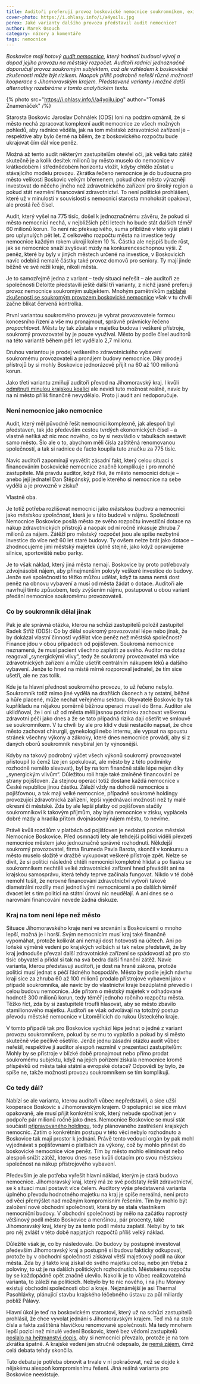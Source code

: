 ```yaml
---
title: Auditoři preferují provoz boskovické nemocnice soukromníkem, existuje však několik velkých „ale“
cover-photo: https://i.ohlasy.info/i/a4yoilu.jpg
perex: Jaké varianty dalšího provozu představil audit nemocnice?
author: Marek Osouch
category: názory a komentáře
tags: nemocnice
---
```


*Boskovice mají hotový [audit nemocnice](https://data.ohlasy.info/2021/nemocnice-audit.pdf), který hodnotí budoucí vývoj a dopad jejího provozu na městský rozpočet. Auditoři radnici jednoznačně doporučují provoz soukromým subjektem, což ale vzhledem k boskovické zkušenosti může být rizikem. Naopak příliš podrobně neřeší různé možnosti kooperace s Jihomoravským krajem. Představené varianty i možné další alternativy rozebíráme v tomto analytickém textu.*

{% photo src="https://i.ohlasy.info/i/a4yoilu.jpg" author="Tomáš Znamenáček" /%}

Starosta Boskovic Jaroslav Dohnálek (ODS) loni na podzim oznámil, že si město nechá zpracovat komplexní audit nemocnice ze všech možných pohledů, aby radnice věděla, jak na tom městské zdravotnické zařízení je – respektive aby bylo černé na bílém, že z boskovického rozpočtu bude ukrajovat čím dál více peněz.

Možná až tento audit některým zastupitelům otevřel oči, jak velká tato zátěž skutečně je a kolik desítek milionů by město muselo do nemocnice v krátkodobém i střednědobém horizontu vložit, kdyby chtělo zůstat u stávajícího modelu provozu. Zkrátka řečeno nemocnice je do budoucna pro město velikosti Boskovic velkým břemenem, pokud chce město výrazněji investovat do něčeho jiného než zdravotnického zařízení pro široký region a pokud stát nezmění financování zdravotnictví. To není politické prohlášení, které už v minulosti v souvislosti s nemocnicí starosta mnohokrát opakoval, ale prostá řeč čísel.

Audit, který vyšel na 775 tisíc, došel k jednoznačnému závěru, že pokud si město nemocnici nechá, v nejbližších pěti letech ho bude stát dalších téměř 60 milionů korun. To není nic překvapivého, suma přibližně v této výši platí i pro uplynulých pět let. Z celkového rozpočtu města na investice tedy nemocnice každým rokem ukrojí kolem 10 %. Částka ale nejspíš bude růst, jak se nemocnice snaží zvyšovat mzdy na konkurenceschopnou výši. Z peněz, které by byly v jiných městech určené na investice, v Boskovicích navíc odebírá nemalé částky také provoz domovů pro seniory. Ty mají jinde běžně ve své režii kraje, nikoli města.

Je to samozřejmě jedna z variant – tedy situaci neřešit – ale auditoři ze společnosti Deloitte představili ještě další tři varianty, z nichž jasně preferují provoz nemocnice soukromým subjektem. Mnohým pamětníkům [neblahé zkušenosti se soukromým provozem boskovické nemocnice](https://ohlasy.info/clanky/2018/05/vznik-nemocnice.html) však v tu chvíli začne blikat červená kontrolka.

První variantou soukromého provozu je vybrat provozovatele formou koncesního řízení a vše mu pronajmout, správně právnicky řečeno *propachtovat*. Městu by tak zůstala v majetku budova i veškeré přístroje, soukromý provozovatel by je pouze využíval. Město by podle čísel auditorů na této variantě během pěti let vydělalo 2,7 milionu.

Druhou variantou je prodej veškerého zdravotnického vybavení soukromému provozovateli a pronájem budovy nemocnice. Díky prodeji přístrojů by si mohly Boskovice jednorázově přijít na 60 až 100 milionů korun.

Jako třetí variantu zmiňují auditoři převod na Jihomoravský kraj. I kvůli [odmítnutí minulou krajskou koalicí](https://ohlasy.info/clanky/2017/10/nemocnice-zustane.html) ale nevidí tuto možnost reálně, navíc by na ní město příliš finančně nevydělalo. Proto ji audit ani nedoporučuje.

### Není nemocnice jako nemocnice

Audit, který měl původně řešit nemocnici komplexně, jak alespoň byl představen, tak jde především cestou tvrdých ekonomických čísel – a vlastně neříká až nic moc nového, co by si nezvládlo v tabulkách sestavit samo město. Šlo ale o to, abychom měli čísla zaštítěná renomovanou společností, a tak si radnice de facto koupila tuto značku za 775 tisíc.

Navíc auditoři zapomínají vysvětlit zásadní fakt, který celou situaci s financováním boskovické nemocnice značně komplikuje i pro mnohé zastupitele. Má pravdu auditor, když říká, že město nemocnici dotuje – anebo její jednatel Dan Štěpánský, podle kterého si nemocnice na sebe vydělá a je provozně v zisku?

Vlastně oba.

Je totiž potřeba rozlišovat nemocnici jako *městskou budovu* a nemocnici jako *městskou společnost*, která je v této budově v nájmu. Společnosti Nemocnice Boskovice posílá město ze svého rozpočtu investiční dotace na nákup zdravotnických přístrojů a naopak od ní ročně inkasuje zhruba 7 milionů za nájem. Zátěží pro městský rozpočet jsou ale spíše nezbytné investice do více než 60 let staré budovy. Ty ovšem nelze brát jako dotace – zhodnocujeme jimi městský majetek úplně stejně, jako když opravujeme silnice, sportoviště nebo parky.

Je to však náklad, který jiná města nemají. Boskovice by proto potřebovaly zdvojnásobit nájem, aby přinejmenším pokryly veškeré investice do budovy. Jenže své společnosti to těžko můžou udělat, když ta sama nemá dost peněz na obnovu vybavení a musí od města žádat o dotace. Auditoři ale navrhují tímto způsobem, tedy zvýšením nájmu, postupovat u obou variant předání nemocnice soukromému provozovateli.

### Co by soukromník dělal jinak

Pak je ale správná otázka, kterou na schůzi zastupitelů položil zastupitel Radek Stříž (ODS): Co by dělal soukromý provozovatel lépe nebo jinak, že by dokázal vlastní činností vydělat více peněz než městská společnost? Finance jdou v obou případech od pojišťoven. Soukromá nemocnice neznamená, že musí pacient všechno zaplatit ze svého. Auditor na dotaz reagoval „synergickými vlivy“, tedy že soukromý provozovatel má více zdravotnických zařízení a může ušetřit centrálním nákupem léků a dalšího vybavení. Jenže to hned na místě mírně rozporoval jednatel, že tím sice ušetří, ale ne zas tolik.

Kde je ta hlavní přednost soukromého provozu, to už řečeno nebylo. Soukromník totiž mimo jiné vydělá na dražších úkonech a ty ostatní, běžné a hůře placené, může nechat veřejnému sektoru. Obyvatelé Boskovic by tak kupříkladu na nějakou poměrně běžnou operaci museli do Brna. Auditor ale uklidňoval, že i oni už od města měli jasnou podmínku zachovat veškerou zdravotní péči jako dnes a že se tato případná rizika dají ošetřit ve smlouvě se soukromníkem. V tu chvíli by ale pro klid v duši nestačilo napsat, že chce město zachovat chirurgii, gynekologii nebo internu, ale vypsat na spoustu stránek všechny výkony a zákroky, které dnes nemocnice provádí, aby si z daných oborů soukromník nevybíral jen ty výnosnější.

Kdyby na takový podrobný výčet všech výkonů soukromý provozovatel přistoupil (o čemž lze jen spekulovat, ale město by z této podmínky rozhodně nemělo slevovat), byl by na tom finančně stále lépe nejen díky „synergickým vlivům“. Důležitou roli hraje také zmíněné financování ze strany pojišťoven. Za stejnou operaci totiž dostane každá nemocnice v České republice jinou částku. Záleží vždy na dohodě nemocnice s pojišťovnou, a tak mají velké nemocnice, případně soukromé holdingy provozující zdravotnická zařízení, lepší vyjednávací možnosti než ty malé okresní či městské. Zda by ale lepší platby od pojišťoven stačily soukromníkovi k takovým příjmům, aby byla nemocnice v zisku, vyplácela dobré mzdy a hradila přitom dvojnásobný nájem městu, to nevíme.

Právě kvůli rozdílům v platbách od pojišťoven je nedobrá pozice městské Nemocnice Boskovice. Před osmnácti lety ale tehdejší politici viděli převzetí nemocnice městem jako jednoznačně správné rozhodnutí. Někdejší soukromý provozovatel, firma Brumeda Pavla Barota, skončil v konkursu a město muselo složitě v dražbě vykupovat veškeré přístroje zpět. Nelze se divit, že si politici následně chtěli nemocnici kompletně hlídat a po fiasku se soukromníkem nechtěli velké zdravotnické zařízení hned převádět ani na krajskou samosprávu, která tehdy teprve začínala fungovat. Nikdo v té době nemohl tušit, že nerovné financování zdravotnictví vytvoří takové diametrální rozdíly mezi jednotlivými nemocnicemi a po dalších téměř dvacet let s tím politici na státní úrovni nic neudělají. A ani dnes se o narovnání financování nevede žádná diskuze.

### Kraj na tom není lépe než město

Situace Jihomoravského kraje není ve srovnání s Boskovicemi o mnoho lepší, možná je i horší. Svým nemocnicím musí kraj také finančně vypomáhat, protože kolikrát ani nemají dost hotovosti na účtech. Ani po loňské výměně vedení po krajských volbách si tak nelze představit, že by kraj jednoduše převzal další zdravotnické zařízení se spádovostí až pro sto tisíc obyvatel a přidal si tak na svá bedra další finanční zátěž. Navíc varianta, kterou představují auditoři, je dost na hraně zákona, protože politici musí jednat s péčí řádného hospodáře. Město by podle jejich návrhu kraji sice za zhruba 60 až 100 milionů prodalo přístrojové vybavení jako v případě soukromníka, ale navíc by do vlastnictví kraje bezúplatně převedlo i celou budovu nemocnice. Jde přitom o městský majetek v odhadované hodnotě 300 milionů korun, tedy téměř jednoho ročního rozpočtu města. Těžko říct, zda by si zastupitelé troufli hlasovat, aby se město zbavilo stamilionového majetku. Auditoři se však odvolávají na totožný postup převodu městské nemocnice v Litoměřicích do rukou Ústeckého kraje.

V tomto případě tak pro Boskovice vychází lépe jednat o jedné z variant provozu soukromníkem, pokud by se mu to vyplatilo a pokud by si město skutečně vše pečlivě ošetřilo. Jenže jednu zásadní otázku audit vůbec neřešil, respektive ji auditor alespoň nezmínil v prezentaci zastupitelům: Mohly by se přístroje v blízké době pronajmout nebo přímo prodat soukromému subjektu, když na jejich pořízení získala nemocnice kromě příspěvků od města také státní a evropské dotace? Odpovědí by bylo, že spíše ne, takže možnosti provozu soukromníkem se tím komplikují.

### Co tedy dál?

Nabízí se ale varianta, kterou auditoři vůbec nepředstavili, a sice užší kooperace Boskovic s Jihomoravským krajem. O spolupráci se sice mluví opakovaně, ale musí přijít konkrétní krok, který nebude spočívat jen v podpoře pár milionů ročně jako dnes. Nemocnice Boskovice se musí stát součástí [připravovaného holdingu](https://ohlasy.info/clanky/2020/09/nemocnice-pod-kraj.html), tedy plánovaného zastřešení krajských nemocnic. Zatím o konkrétním postupu v této věci nebylo rozhodnuto a Boskovice tak mají prostor k jednání. Právě tento vedoucí orgán by pak mohl vyjednávat s pojišťovnami o platbách za výkony, což by mohlo přinést do boskovické nemocnice více peněz. Tím by město mohlo eliminovat nebo alespoň snížit zátěž, kterou dnes nese kvůli dotacím pro svou městskou společnost na nákup přístrojového vybavení.

Především je ale potřeba vyřešit hlavní náklad, kterým je stará budova nemocnice. Jihomoravský kraj, který má ze své podstaty řešit zdravotnictví, se k situaci musí postavit více čelem. Auditory výše představená varianta úplného převodu hodnotného majetku na kraj je spíše nereálná, není proto od věci přemýšlet nad možným kompromisním řešením. Tím by mohlo být založení nové obchodní společnosti, která by se stala vlastníkem nemocniční budovy. V obchodní společnosti by mělo na začátku naprostý většinový podíl město Boskovice a menšinou, pár procenty, také Jihomoravský kraj, který by za tento podíl městu zaplatil. Nebyl by to tak pro něj zvlášť v této době napjatých rozpočtů příliš velký náklad.

Důležité však je, co by následovalo. Do budovy by postupně investoval především Jihomoravský kraj a postupně si budovu fakticky odkupoval, protože by v obchodní společnosti získával větší majetkový podíl na úkor města. Zda by ji takto kraj získal do svého majetku celou, nebo jen třeba z poloviny, to už je na dalších politických rozhodnutích. Městskému rozpočtu by se každopádně opět značně ulevilo. Nakolik je to vůbec realizovatelná varianta, to záleží na politicích. Nebylo by to nic nového, i na jihu Moravy existují obchodní společnosti obcí a kraje. Nejznámější je asi Thermal Pasohlávky, plánující stavbu krajského léčebného ústavu za půl miliardy poblíž Pálavy.

Hlavní úkol je teď na boskovickém starostovi, který už na schůzi zastupitelů prohlásil, že chce vyvolat jednání s Jihomoravským krajem. Teď má na stole čísla a fakta zaštítěná hlavičkou renomované společnosti. Má tedy mnohem lepší pozici než minulé vedení Boskovic, které bez vědomí zastupitelů [poslalo na hejtmanství dopis](https://ohlasy.info/clanky/2017/10/prevod-nemocnice.html), aby si nemocnici převzalo, protože je na tom zkrátka špatně. A krajské vedení jen stručně odepsalo, že [nemá zájem](https://ohlasy.info/clanky/2017/10/nemocnice-zustane.html), čímž celá debata tehdy skončila.

Tuto debatu je potřeba obnovit a trvale v ní pokračovat, než se dojde k nějakému alespoň kompromisnímu řešení. Jiná reálná varianta pro Boskovice neexistuje.